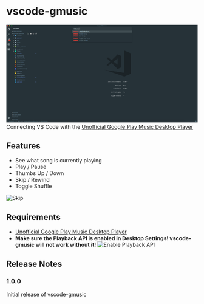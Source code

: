 # vscode-gmusic

![Overview](.github/Commands.png)
Connecting VS Code with the [Unofficial Google Play Music Desktop Player](https://googleplaymusicdesktopplayer.com/)

## Features

* See what song is currently playing
* Play / Pause
* Thumbs Up / Down
* Skip / Rewind
* Toggle Shuffle

![Skip](.github/skipSong.gif)

## Requirements

* [Unofficial Google Play Music Desktop Player](https://googleplaymusicdesktopplayer.com/)
* **Make sure the Playback API is enabled in Desktop Settings! vscode-gmusic will not work without it!**
![Enable Playback API](.github/playbackAPI.gif)

## Release Notes

### 1.0.0

Initial release of vscode-gmusic